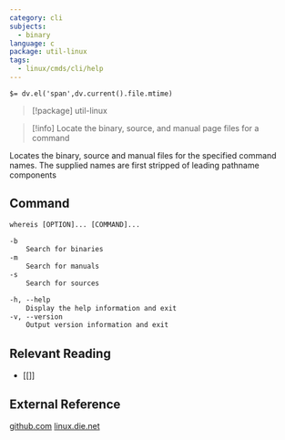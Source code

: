 ```yaml
---
category: cli
subjects:
  - binary
language: c
package: util-linux
tags:
  - linux/cmds/cli/help
---
```


`$= dv.el('span',dv.current().file.mtime)`
> [!package] util-linux

> [!info] Locate the binary, source, and manual page files for a command

Locates the binary, source and manual files for the specified command names. The supplied names are first stripped of leading pathname components

## Command
```txt
whereis [OPTION]... [COMMAND]...

-b
	Search for binaries
-m
	Search for manuals
-s
	Search for sources

-h, --help
	Display the help information and exit 
-v, --version
	Output version information and exit
```

## Relevant Reading
- [[]]

## External Reference
[github.com](https://github.com/util-linux/util-linux)
[linux.die.net](https://linux.die.net/man/1/whereis)
